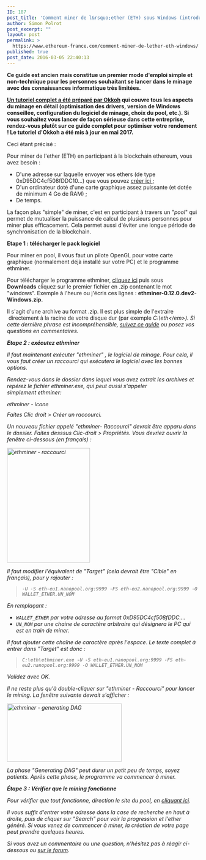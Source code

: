 ```yaml
---
ID: 187
post_title: 'Comment miner de l&rsquo;ether (ETH) sous Windows (introduction pour débutant)'
author: Simon Polrot
post_excerpt: ""
layout: post
permalink: >
  https://www.ethereum-france.com/comment-miner-de-lether-eth-windows/
published: true
post_date: 2016-03-05 22:40:13
---
```

<strong>Ce guide est ancien mais constitue un premier mode d'emploi simple et non-technique pour les personnes souhaitant se lancer dans le minage avec des connaissances informatique très limitées.</strong>

<strong><a href="https://www.ethereum-france.com/tutoriel-complet-pour-miner-sur-la-blockchain-ethereum-mai-2017/">Un tutoriel complet a été préparé par Okkoh</a> qui couvre tous les aspects du minage en détail (optimisation des drivers, version de Windows conseillée, configuration du logiciel de minage, choix du pool, etc.). Si vous souhaitez vous lancer de façon sérieuse dans cette entreprise, rendez-vous plutôt sur ce guide complet pour optimiser votre rendement ! Le tutoriel d'Okkoh a été mis à jour en mai 2017.</strong>

Ceci étant précisé :

Pour miner de l'ether (ETH) en participant à la blockchain ethereum, vous avez besoin :
<ul>
 	<li>D'une adresse sur laquelle envoyer vos ethers (de type 0xD95DC4cf508fDDC10...) que vous pouvez <a href="http://www.ethereum-france.com/creer-et-gerer-son-portefeuille-dether-en-2-minutes-avec-myetherwallet-com/">créer ici ;</a></li>
 	<li>D'un ordinateur doté d'une carte graphique assez puissante (et dotée de minimum 4 Go de RAM) ;</li>
 	<li>De temps.</li>
</ul>
La façon plus "simple" de miner, c'est en participant à travers un "<em>pool</em>" qui permet de mutualiser la puissance de calcul de plusieurs personnes pour miner plus efficacement. Cela permet aussi d'éviter une longue période de synchronisation de la blockchain.

<strong>Etape 1 : télécharger le pack logiciel</strong>

Pour miner en pool, il vous faut un pilote OpenGL pour votre carte graphique (normalement déjà installé sur votre PC) et le programme ethminer.

Pour télécharger le programme ethminer, <a href="https://github.com/ethereum-mining/ethminer/releases/">cliquez ici</a> puis sous <strong>Downloads</strong> cliquez sur le premier fichier en .zip contenant le mot "windows". Exemple à l'heure ou j'écris ces lignes : <strong>ethminer-0.12.0.dev2-Windows.zip.</strong>

Il s'agit d'une archive au format .zip. Il est plus simple de l'extraire  directement à la racine de votre disque dur (par exemple <em>C:\eth\</em>). Si cette dernière phrase est incompréhensible, <a href="http://windows.microsoft.com/fr-fr/windows/compress-uncompress-files-zip-files#1TC=windows-7">suivez ce guide</a> ou posez vos questions en commentaires.

<strong>Etape 2 : exécutez ethminer</strong>

Il faut maintenant exécuter "<em>ethminer</em>" , le logiciel de minage. Pour cela, il vous faut créer un raccourci qui exécutera le logiciel avec les bonnes options.

Rendez-vous dans le dossier dans lequel vous avez extrait les archives et repérez le fichier <em>ethminer.exe, </em>qui peut aussi s'appeler simplement <em>ethminer</em>:

<img class="size-medium wp-image-192 alignnone" src="http://www.ethereum-france.com/wp-content/uploads/2016/02/ethminer-icone-300x13.png" alt="ethminer - icone" width="300" height="13" />

Faites <em>Clic droit &gt; Créer un raccourci.</em>

Un nouveau fichier appelé "<em>ethminer- Raccourci</em>" devrait être apparu dans le dossier. Faites desssus <em>Clic-droit &gt; Propriétés. </em>Vous devriez ouvrir la fenêtre ci-dessous (en français) :

<img class="size-medium wp-image-195 aligncenter" src="http://www.ethereum-france.com/wp-content/uploads/2016/02/ethminer-raccourci-1-217x300.png" alt="ethminer - raccourci" width="217" height="300" />

Il faut modifier l'équivalent de "<em>Target"</em> (cela devrait être "<em>Cible</em>" en français), pour y rajouter :
<blockquote><code>-U -S eth-eu1.nanopool.org:9999 -FS eth-eu2.nanopool.org:9999 -O WALLET_ETHER.UN_NOM</code></blockquote>
En remplaçant :
<ul>
 	<li><code>WALLET_ETHER</code> par votre adresse au format 0xD95DC4cf508fDDC....</li>
 	<li><code>UN_NOM</code> par une chaine de caractère arbitraire qui désignera le PC qui est en train de miner.</li>
</ul>
Il faut ajouter cette chaîne de caractère après l'espace. Le texte complet à entrer dans "<em>Target</em>" est donc :
<blockquote><code>C:\eth\ethminer.exe -U -S eth-eu1.nanopool.org:9999 -FS eth-eu2.nanopool.org:9999 -O WALLET_ETHER.UN_NOM
</code></blockquote>
Validez avec <em>OK</em>.

Il ne reste plus qu'à double-cliquer sur "ethminer - Raccourci" pour lancer le mining. La fenêtre suivante devrait s'afficher :

<img class="size-medium wp-image-196 alignnone" src="http://www.ethereum-france.com/wp-content/uploads/2016/02/ethminer-generating-DAG-300x152.png" alt="ethminer - generating DAG" width="300" height="152" />

La phase "<em>Generating DAG</em>" peut durer un petit peu de temps, soyez patients. Après cette phase, le programme va commencer à miner.

<strong>Étape 3 : Vérifier que le <em>mining</em> fonctionne
</strong>

Pour vérifier que tout fonctionne, direction le site du pool, en <a href="http://eth.nanopool.org/">cliquant ici</a>.

Il vous suffit d'entrer votre adresse dans la case de recherche en haut à droite, puis de cliquer sur "<em>Search</em>" pour voir la progression et l'ether généré. Si vous venez de commencer à miner, la création de votre page peut prendre quelques heures.

Si vous avez un commentaire ou une question, n'hésitez pas à réagir ci-dessous ou <a href="https://cryptofr.com">sur</a><a href="https://cryptofr.com"> l</a><a href="https://cryptofr.com">e</a><a href="https://cryptofr.com"> forum</a>.